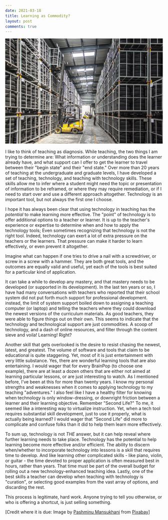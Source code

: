 ```yaml
---
date: 2021-03-18
title: Learning as Commodity?
layout: post
comments: true
---
```


<img src="/images/commodity.jpg">

I like to think of teaching as diagnosis. While teaching, the two things I am trying to determine are: What information or understanding does the learner already have, and what support can I offer to get the learner to travel between their "begin state" and their "end state." Over more than 20 years of teaching at the undergraduate and graduate levels, I have developed a set of teaching, technology, and teaching with technology skills. These skills allow me to infer where a student might need the topic or presentation of information to be reframed, or where they may require remediation, or if I need to start over and use a different approach altogether. Technology is an important tool, but not always the first one I choose.

I hope it has always been clear that using technology in teaching has the *potential* to make learning more effective.  The "point" of technology is to offer additional options to a teacher or learner. It is up to the teacher's experience or expertise to determine when and how to apply the technology tools; Even sometimes recognizing that technology is not the right tool. Indeed, technology can exert a lot of extra pressure on the teachers or the learners. That pressure can make it harder to learn effectively, or even prevent it altogether.

Imagine what can happen if one tries to drive a nail with a screwdriver, or screw in a screw with a hammer. They are both great tools, and the outcomes are equally valid and useful, yet each of the tools is best suited for a particular kind of application.

It can take a while to develop any mastery, and that mastery needs to be developed (or supported in its development). In the last ten years or so, I have had many conversations with teachers who reported that their school system did not put forth much support for professional development. instead, the limit of system support boiled down to assigning a teaching computer (or laptop) and telling the teachers where they could download the newest versions of the curriculum materials. As good teachers, they were able to figure things out on their own. This seems to indicate that the technology and technological support are just commodities. A scoop of technology, and a dash of online resources, and filter through the content sieve and voila! Learning! Right?

Another skill that gets overlooked is the desire to resist chasing the newest, latest, and greatest. The volume of software and tools that claim to be educational is quite staggering. Yet, most of it is just entertainment with very little substance. Yes, there are wonderful learning tools that are also entertaining. I would wager that for every BrainPop (to choose one example), there are at least a dozen others that are either not aimed at learning particular lessons, or are just interesting to watch. As I mentioned before, I've been at this for more than twenty years. I know my personal strengths and weaknesses when it comes to applying technology to my teaching "adventures." I also feel like I have a healthy filter for knowing when technology is only window-dressing, or downright friction between a learner and their learning objective. Remember "Second Life?" To me, it seemed like a interesting way to virtualize instruction. Yet, when a tech tool requires substantial skill development, just to use it properly, what is actually being learned? I would wager that "Second Life" did more to complicate and confuse folks than it did to help them learn more effectively.

To sum up, technology is not *THE* answer, but it can help reveal where further learning needs to take place. Technology has the potential to help learning become more effective and/or efficient. The ability to discern when/whether to incorporate technology into lessons is a skill that requires time to develop. And like learning other complicated skills - like piano, violin, or guitar - the time devoted to proper application is often measured best in hours, rather than years. That time must be part of the overall budget for rolling out a new technology-enhanced teaching idea. Lastly, one of the best skills a teacher can develop when teaching with technology is "curation", or selecting good examples from the vast array of options, and discarding the rest.

This process is legitimate, hard work. Anyone trying to tell you otherwise, or who is offering a shortcut, is just selling something.

[Credit where it is due: Image by <a href="https://pixabay.com/users/1137303-1137303/?utm_source=link-attribution&amp;utm_medium=referral&amp;utm_campaign=image&amp;utm_content=835340">Pashminu Mansukhani</a> from <a href="https://pixabay.com/?utm_source=link-attribution&amp;utm_medium=referral&amp;utm_campaign=image&amp;utm_content=835340">Pixabay</a>]
